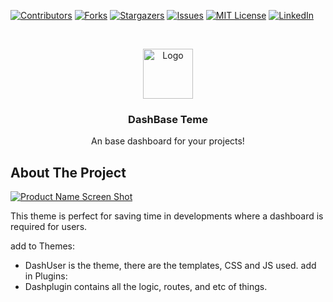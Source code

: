 <!--
*** Thanks for checking out this README Template. If you have a suggestion that would
*** make this better, please fork the repo and create a pull request or simply open
*** an issue with the tag "enhancement".
*** Thanks again! Now go create something AMAZING! :D
-->





<!-- PROJECT SHIELDS -->
<!--
*** I'm using markdown "reference style" links for readability.
*** Reference links are enclosed in brackets [ ] instead of parentheses ( ).
*** See the bottom of this document for the declaration of the reference variables
*** for contributors-url, forks-url, etc. This is an optional, concise syntax you may use.
*** https://www.markdownguide.org/basic-syntax/#reference-style-links
-->
[![Contributors][contributors-shield]][contributors-url]
[![Forks][forks-shield]][forks-url]
[![Stargazers][stars-shield]][stars-url]
[![Issues][issues-shield]][issues-url]
[![MIT License][license-shield]][license-url]
[![LinkedIn][linkedin-shield]][linkedin-url]



<!-- PROJECT LOGO -->
<br />
<p align="center">
  <a href="https://github.com/Samleinav/DashBase">
    <img src="images/logo.png" alt="Logo" width="80" height="80">
  </a>

  <h3 align="center">DashBase Teme</h3>

  <p align="center">
    An base dashboard for your projects!
   
</p>






<!-- ABOUT THE PROJECT -->
## About The Project

[![Product Name Screen Shot][product-screenshot]](https://example.com)

This theme is perfect for saving time in developments where a dashboard is required for users.

<!-- USE -->

add to Themes:
* DashUser is the theme, there are the templates, CSS and JS used.
add in Plugins:
* Dashplugin contains all the logic, routes, and etc of things.

<!-- MARKDOWN LINKS & IMAGES -->
<!-- https://www.markdownguide.org/basic-syntax/#reference-style-links -->
[contributors-shield]: https://img.shields.io/github/contributors/Samleinav/DashBase.svg?style=flat-square
[contributors-url]: https://github.com/Samleinav/DashBase/graphs/contributors
[forks-shield]: https://img.shields.io/github/forks/Samleinav/DashBase.svg?style=flat-square
[forks-url]: https://github.com/Samleinav/DashBase/network/members
[stars-shield]: https://img.shields.io/github/stars/Samleinav/DashBase.svg?style=flat-square
[stars-url]: https://github.com/Samleinav/DashBase/stargazers
[issues-shield]: https://img.shields.io/github/issues/Samleinav/DashBase.svg?style=flat-square
[issues-url]: https://github.com/Samleinav/DashBase/issues
[license-shield]: https://img.shields.io/github/license/Samleinav/DashBase.svg?style=flat-square
[license-url]: https://github.com/Samleinav/DashBase/blob/master/LICENSE.txt
[linkedin-shield]: https://img.shields.io/badge/-LinkedIn-black.svg?style=flat-square&logo=linkedin&colorB=555
[linkedin-url]: https://linkedin.com/in/samuel-leiton-n
[product-screenshot]: images/screenshot.png
